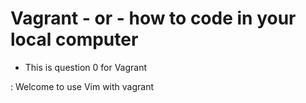 # Vagrant - or - how to code in your local computer

- This is question 0 for Vagrant

: Welcome to use Vim with vagrant
